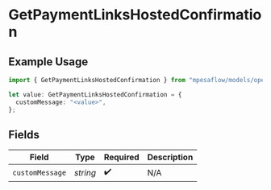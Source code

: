 # GetPaymentLinksHostedConfirmation

## Example Usage

```typescript
import { GetPaymentLinksHostedConfirmation } from "mpesaflow/models/operations";

let value: GetPaymentLinksHostedConfirmation = {
  customMessage: "<value>",
};
```

## Fields

| Field              | Type               | Required           | Description        |
| ------------------ | ------------------ | ------------------ | ------------------ |
| `customMessage`    | *string*           | :heavy_check_mark: | N/A                |